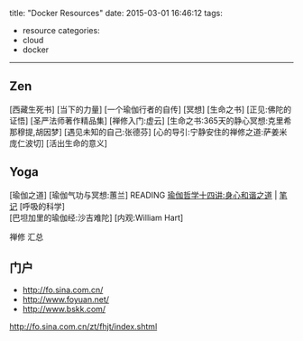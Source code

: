 title: "Docker Resources"
date: 2015-03-01 16:46:12
tags:
- resource
categories:
- cloud
- docker

---

## Zen
[西藏生死书]
[当下的力量]
[一个瑜伽行者的自传]
[冥想]
[生命之书]
[正见:佛陀的证悟]
[圣严法师著作精品集]
[禅修入门:虚云]
[生命之书:365天的静心冥想:克里希那穆提,胡因梦]
[遇见未知的自己:张德芬]
[心的导引:宁静安住的禅修之道:萨姜米庞仁波切]
[活出生命的意义]

## Yoga
[瑜伽之道]
[瑜伽气功与冥想:蕙兰]
READING [瑜伽哲学十四讲:身心和谐之道][14-yoga] | [笔记][14-yoga-notes]
[呼吸的科学]  
[巴坦加里的瑜伽经:沙吉难陀]
[内观:William Hart]

[14-yoga]: http://book.douban.com/subject/1962491/
[14-yoga-notes]: http://book.douban.com/subject/1962491/

禅修 汇总
## 门户
- http://fo.sina.com.cn/
- http://www.foyuan.net/
- http://www.bskk.com/

http://fo.sina.com.cn/zt/fhjt/index.shtml
